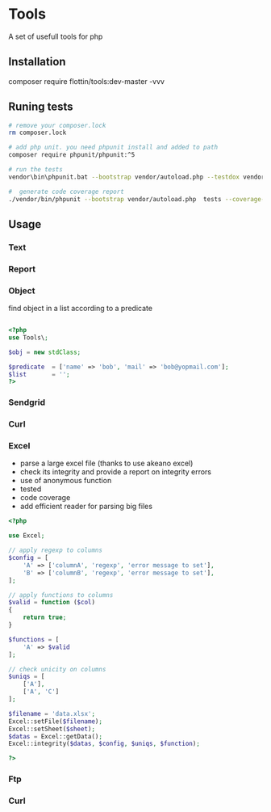 # Tools
A set of usefull tools for php

## Installation

composer require flottin/tools:dev-master -vvv

## Runing tests

```bash
# remove your composer.lock
rm composer.lock

# add php unit. you need phpunit install and added to path
composer require phpunit/phpunit:^5

# run the tests
vendor\bin\phpunit.bat --bootstrap vendor/autoload.php --testdox vendor\excel\find\tests\

#  generate code coverage report
./vendor/bin/phpunit --bootstrap vendor/autoload.php  tests --coverage-html code-coverage --whitelist src
```


## Usage

### Text

### Report

### Object

find object in a list according to a predicate

```php

<?php
use Tools\;

$obj = new stdClass;

$predicate	= ['name' => 'bob', 'mail' => 'bob@yopmail.com'];
$list		= '';
?>

```




### Sendgrid

### Curl

### Excel

- parse a large excel file (thanks to use akeano excel)
- check its integrity and provide a report on integrity errors
- use of anonymous function
- tested
- code coverage
- add efficient reader for parsing big files

```php
<?php

use Excel;

// apply regexp to columns
$config = [
    'A' => ['columnA', 'regexp', 'error message to set'],
    'B' => ['columnB', 'regexp', 'error message to set'],
];

// apply functions to columns
$valid = function ($col)
{
    return true;
}

$functions = [
    'A' => $valid
];

// check unicity on columns
$uniqs = [
    ['A'],
    ['A', 'C']
];

$filename = 'data.xlsx';
Excel::setFile($filename);
Excel::setSheet($sheet);
$datas = Excel::getData();
Excel::integrity($datas, $config, $uniqs, $function);

?>
```

### Ftp

### Curl
